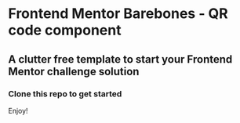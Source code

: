 # Frontend Mentor Barebones - QR code component

## A clutter free template to start your Frontend Mentor challenge solution

### Clone this repo to get started

Enjoy!
